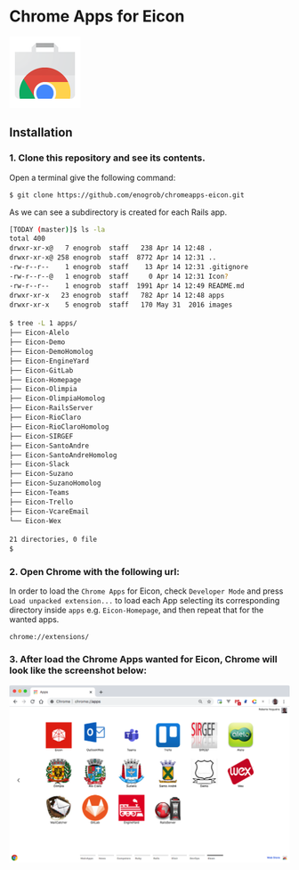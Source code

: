 # Chrome Apps for Eicon

![Chrome Apps logo](images/chrome_apps.png)

## Installation

### 1. Clone this repository and see its contents.
Open a terminal give the following command:

```bash
$ git clone https://github.com/enogrob/chromeapps-eicon.git
```

As we can see a subdirectory is created for each Rails app.

```bash
[TODAY (master)]$ ls -la
total 400
drwxr-xr-x@   7 enogrob  staff   238 Apr 14 12:48 .
drwxr-xr-x@ 258 enogrob  staff  8772 Apr 14 12:31 ..
-rw-r--r--    1 enogrob  staff    13 Apr 14 12:31 .gitignore
-rw-r--r--@   1 enogrob  staff     0 Apr 14 12:31 Icon?
-rw-r--r--    1 enogrob  staff  1991 Apr 14 12:49 README.md
drwxr-xr-x   23 enogrob  staff   782 Apr 14 12:48 apps
drwxr-xr-x    5 enogrob  staff   170 May 31  2016 images

$ tree -L 1 apps/
├── Eicon-Alelo
├── Eicon-Demo
├── Eicon-DemoHomolog
├── Eicon-EngineYard
├── Eicon-GitLab
├── Eicon-Homepage
├── Eicon-Olimpia
├── Eicon-OlimpiaHomolog
├── Eicon-RailsServer
├── Eicon-RioClaro
├── Eicon-RioClaroHomolog
├── Eicon-SIRGEF
├── Eicon-SantoAndre
├── Eicon-SantoAndreHomolog
├── Eicon-Slack
├── Eicon-Suzano
├── Eicon-SuzanoHomolog
├── Eicon-Teams
├── Eicon-Trello
├── Eicon-VcareEmail
└── Eicon-Wex

21 directories, 0 file
$
```

### 2. Open Chrome with the following url:
In order to load the `Chrome Apps` for Eicon, check `Developer Mode` and press `Load unpacked extension...` to load each App selecting its corresponding directory inside `apps` e.g. `Eicon-Homepage`, and then repeat that for the wanted apps.

```
chrome://extensions/
```

### 3. After load the Chrome Apps wanted for Eicon, Chrome will look like the screenshot below:

![Chrome screenshot](images/chrome_screenshot1.png)